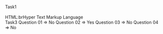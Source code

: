 <br>Task1</br>
<br>HTML:brHyper Text Markup Language</br>
Task3
Question 01 =>  No
Question 02 => Yes 
Question 03 =>  No
Question 04 =>  No
